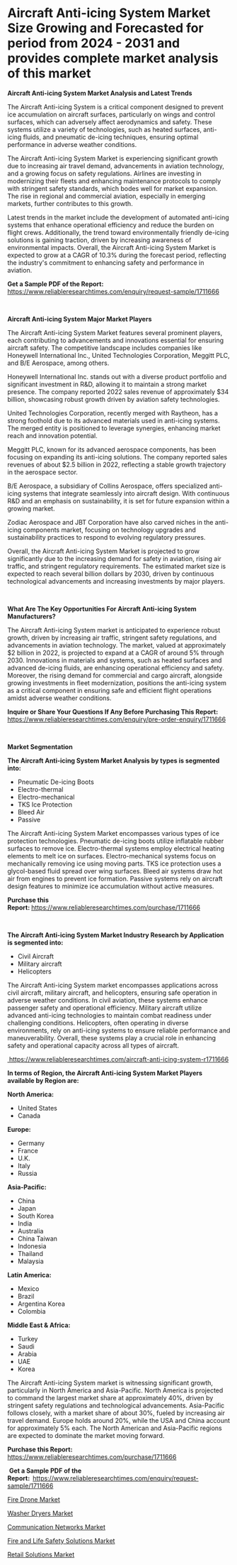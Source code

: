 <p><h1>Aircraft Anti-icing System Market Size Growing and Forecasted for period from 2024 - 2031 and provides complete market analysis of this market</h1></p><p><strong>Aircraft Anti-icing System Market Analysis and Latest Trends</strong></p>
<p><p>The Aircraft Anti-icing System is a critical component designed to prevent ice accumulation on aircraft surfaces, particularly on wings and control surfaces, which can adversely affect aerodynamics and safety. These systems utilize a variety of technologies, such as heated surfaces, anti-icing fluids, and pneumatic de-icing techniques, ensuring optimal performance in adverse weather conditions.</p><p>The Aircraft Anti-icing System Market is experiencing significant growth due to increasing air travel demand, advancements in aviation technology, and a growing focus on safety regulations. Airlines are investing in modernizing their fleets and enhancing maintenance protocols to comply with stringent safety standards, which bodes well for market expansion. The rise in regional and commercial aviation, especially in emerging markets, further contributes to this growth.</p><p>Latest trends in the market include the development of automated anti-icing systems that enhance operational efficiency and reduce the burden on flight crews. Additionally, the trend toward environmentally friendly de-icing solutions is gaining traction, driven by increasing awareness of environmental impacts. Overall, the Aircraft Anti-icing System Market is expected to grow at a CAGR of 10.3% during the forecast period, reflecting the industry's commitment to enhancing safety and performance in aviation.</p></p>
<p><strong>Get a Sample PDF of the Report:&nbsp;</strong> <a href="https://www.reliableresearchtimes.com/enquiry/request-sample/1711666?utm_campaign=1593&utm_medium=2&utm_source=Github&utm_content=ia&utm_term=22102024&utm_id=aircraft-anti-icing-system">https://www.reliableresearchtimes.com/enquiry/request-sample/1711666</a></p>
<p>&nbsp;</p>
<p><strong>Aircraft Anti-icing System Major Market Players</strong></p>
<p><p>The Aircraft Anti-icing System Market features several prominent players, each contributing to advancements and innovations essential for ensuring aircraft safety. The competitive landscape includes companies like Honeywell International Inc., United Technologies Corporation, Meggitt PLC, and B/E Aerospace, among others.</p><p>Honeywell International Inc. stands out with a diverse product portfolio and significant investment in R&D, allowing it to maintain a strong market presence. The company reported 2022 sales revenue of approximately $34 billion, showcasing robust growth driven by aviation safety technologies.</p><p>United Technologies Corporation, recently merged with Raytheon, has a strong foothold due to its advanced materials used in anti-icing systems. The merged entity is positioned to leverage synergies, enhancing market reach and innovation potential.</p><p>Meggitt PLC, known for its advanced aerospace components, has been focusing on expanding its anti-icing solutions. The company reported sales revenues of about $2.5 billion in 2022, reflecting a stable growth trajectory in the aerospace sector.</p><p>B/E Aerospace, a subsidiary of Collins Aerospace, offers specialized anti-icing systems that integrate seamlessly into aircraft design. With continuous R&D and an emphasis on sustainability, it is set for future expansion within a growing market.</p><p>Zodiac Aerospace and JBT Corporation have also carved niches in the anti-icing components market, focusing on technology upgrades and sustainability practices to respond to evolving regulatory pressures.</p><p>Overall, the Aircraft Anti-icing System Market is projected to grow significantly due to the increasing demand for safety in aviation, rising air traffic, and stringent regulatory requirements. The estimated market size is expected to reach several billion dollars by 2030, driven by continuous technological advancements and increasing investments by major players.</p></p>
<p>&nbsp;</p>
<p><strong>What Are The Key Opportunities For Aircraft Anti-icing System Manufacturers?</strong></p>
<p><p>The Aircraft Anti-icing System market is anticipated to experience robust growth, driven by increasing air traffic, stringent safety regulations, and advancements in aviation technology. The market, valued at approximately $2 billion in 2022, is projected to expand at a CAGR of around 5% through 2030. Innovations in materials and systems, such as heated surfaces and advanced de-icing fluids, are enhancing operational efficiency and safety. Moreover, the rising demand for commercial and cargo aircraft, alongside growing investments in fleet modernization, positions the anti-icing system as a critical component in ensuring safe and efficient flight operations amidst adverse weather conditions.</p></p>
<p><strong>Inquire or Share Your Questions If Any Before Purchasing This Report:</strong> <a href="https://www.reliableresearchtimes.com/enquiry/pre-order-enquiry/1711666?utm_campaign=1593&utm_medium=2&utm_source=Github&utm_content=ia&utm_term=22102024&utm_id=aircraft-anti-icing-system">https://www.reliableresearchtimes.com/enquiry/pre-order-enquiry/1711666</a></p>
<p>&nbsp;</p>
<p><strong>Market Segmentation</strong></p>
<p><strong>The Aircraft Anti-icing System Market Analysis by types is segmented into:</strong></p>
<p><ul><li>Pneumatic De-icing Boots</li><li>Electro-thermal</li><li>Electro-mechanical</li><li>TKS Ice Protection</li><li>Bleed Air</li><li>Passive</li></ul></p>
<p><p>The Aircraft Anti-icing System Market encompasses various types of ice protection technologies. Pneumatic de-icing boots utilize inflatable rubber surfaces to remove ice. Electro-thermal systems employ electrical heating elements to melt ice on surfaces. Electro-mechanical systems focus on mechanically removing ice using moving parts. TKS ice protection uses a glycol-based fluid spread over wing surfaces. Bleed air systems draw hot air from engines to prevent ice formation. Passive systems rely on aircraft design features to minimize ice accumulation without active measures.</p></p>
<p><strong>Purchase this Report:&nbsp;</strong><a href="https://www.reliableresearchtimes.com/purchase/1711666?utm_campaign=1593&utm_medium=2&utm_source=Github&utm_content=ia&utm_term=22102024&utm_id=aircraft-anti-icing-system">https://www.reliableresearchtimes.com/purchase/1711666</a></p>
<p>&nbsp;</p>
<p><strong>The Aircraft Anti-icing System Market Industry Research by Application is segmented into:</strong></p>
<p><ul><li>Civil Aircraft</li><li>Military aircraft</li><li>Helicopters</li></ul></p>
<p><p>The Aircraft Anti-icing System market encompasses applications across civil aircraft, military aircraft, and helicopters, ensuring safe operation in adverse weather conditions. In civil aviation, these systems enhance passenger safety and operational efficiency. Military aircraft utilize advanced anti-icing technologies to maintain combat readiness under challenging conditions. Helicopters, often operating in diverse environments, rely on anti-icing systems to ensure reliable performance and maneuverability. Overall, these systems play a crucial role in enhancing safety and operational capacity across all types of aircraft.</p></p>
<p><a href="https://www.reliableresearchtimes.com/aircraft-anti-icing-system-r1711666?utm_campaign=1593&utm_medium=2&utm_source=Github&utm_content=ia&utm_term=22102024&utm_id=aircraft-anti-icing-system">&nbsp;https://www.reliableresearchtimes.com/aircraft-anti-icing-system-r1711666</a></p>
<p><strong>In terms of Region, the Aircraft Anti-icing System Market Players available by Region are:</strong></p>
<p>
    <p> <strong> North America: </strong>
        <ul>
            <li>United States</li>
            <li>Canada</li>
        </ul>
        </p> 
    <p> <strong> Europe: </strong>
        <ul>
            <li>Germany</li>
            <li>France</li>
            <li>U.K.</li>
            <li>Italy</li>
            <li>Russia</li>
        </ul>
        </p> 
    <p> <strong> Asia-Pacific: </strong>
        <ul>
            <li>China</li>
            <li>Japan</li>
            <li>South Korea</li>
            <li>India</li>
            <li>Australia</li>
            <li>China Taiwan</li>
            <li>Indonesia</li>
            <li>Thailand</li>
            <li>Malaysia</li>
        </ul>
        </p> 
    <p> <strong> Latin America: </strong>
        <ul>
            <li>Mexico</li>
            <li>Brazil</li>
            <li>Argentina Korea</li>
            <li>Colombia</li>
        </ul>
        </p> 
    <p> <strong> Middle East & Africa: </strong>
        <ul>
            <li>Turkey</li>
            <li>Saudi</li>
            <li>Arabia</li>
            <li>UAE</li>
            <li>Korea</li>
        </ul>
    </p>
    </p>
<p><p>The Aircraft Anti-icing System market is witnessing significant growth, particularly in North America and Asia-Pacific. North America is projected to command the largest market share at approximately 40%, driven by stringent safety regulations and technological advancements. Asia-Pacific follows closely, with a market share of about 30%, fueled by increasing air travel demand. Europe holds around 20%, while the USA and China account for approximately 5% each. The North American and Asia-Pacific regions are expected to dominate the market moving forward.</p></p>
<p><strong>Purchase this Report: </strong><a href="https://www.reliableresearchtimes.com/purchase/1711666?utm_campaign=1593&utm_medium=2&utm_source=Github&utm_content=ia&utm_term=22102024&utm_id=aircraft-anti-icing-system">https://www.reliableresearchtimes.com/purchase/1711666</a></p>
<p>&nbsp;<strong>Get a Sample PDF of the Report:&nbsp;&nbsp;</strong><a href="https://www.reliableresearchtimes.com/enquiry/request-sample/1711666?utm_campaign=1593&utm_medium=2&utm_source=Github&utm_content=ia&utm_term=22102024&utm_id=aircraft-anti-icing-system">https://www.reliableresearchtimes.com/enquiry/request-sample/1711666</a></p>
<p><strong></strong></p>
<p><p><a href="https://www.linkedin.com/pulse/competitive-intelligence-fire-drone-market-key-players-strategies-up6mf?utm_campaign=1593&utm_medium=2&utm_source=Github&utm_content=ia&utm_term=22102024&utm_id=aircraft-anti-icing-system">Fire Drone Market</a></p><p><a href="https://www.linkedin.com/pulse/competitive-intelligence-washer-dryers-market-key-players-strategies-sokwf?utm_campaign=1593&utm_medium=2&utm_source=Github&utm_content=ia&utm_term=22102024&utm_id=aircraft-anti-icing-system">Washer Dryers Market</a></p><p><a href="https://www.linkedin.com/pulse/communication-networks-market-innovations-trends-comprehensive-auppe?utm_campaign=1593&utm_medium=2&utm_source=Github&utm_content=ia&utm_term=22102024&utm_id=aircraft-anti-icing-system">Communication Networks Market</a></p><p><a href="https://www.linkedin.com/pulse/global-fire-life-safety-solutions-69-cagr-forecast-2024-2031-jwhxf?utm_campaign=1593&utm_medium=2&utm_source=Github&utm_content=ia&utm_term=22102024&utm_id=aircraft-anti-icing-system">Fire and Life Safety Solutions Market</a></p><p><a href="https://www.linkedin.com/pulse/global-retail-solutions-industry-analysis-share-growth-trends-bawge?utm_campaign=1593&utm_medium=2&utm_source=Github&utm_content=ia&utm_term=22102024&utm_id=aircraft-anti-icing-system">Retail Solutions Market</a></p></p>